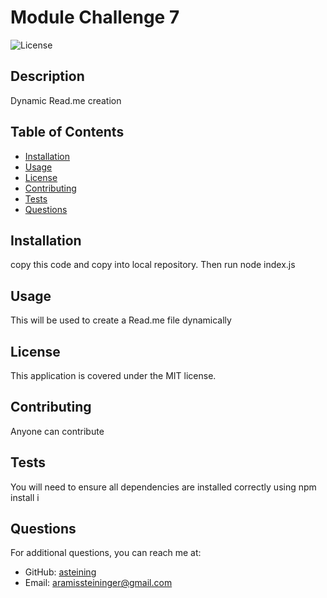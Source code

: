 
# Module Challenge 7

![License](https://img.shields.io/badge/License-MIT-blue.svg)

## Description
Dynamic Read.me creation

## Table of Contents
- [Installation](#installation)
- [Usage](#usage)
- [License](#license)
- [Contributing](#contributing)
- [Tests](#tests)
- [Questions](#questions)

## Installation
copy this code and copy into local repository. Then run node index.js

## Usage
This will be used to create a Read.me file dynamically

## License
This application is covered under the MIT license.

## Contributing
Anyone can contribute

## Tests
You will need to ensure all dependencies are installed correctly using npm install i

## Questions
For additional questions, you can reach me at:
- GitHub: [asteining](https://github.com/asteining)
- Email: [aramissteininger@gmail.com](mailto:aramissteininger@gmail.com)
